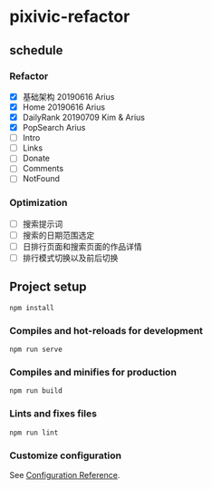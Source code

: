 # pixivic-refactor

## schedule

### Refactor

- [x] 基础架构 20190616 Arius
- [x] Home 20190616 Arius
- [x] DailyRank 20190709 Kim & Arius
- [x] PopSearch Arius
- [ ] Intro
- [ ] Links
- [ ] Donate
- [ ] Comments
- [ ] NotFound

### Optimization

- [ ] 搜索提示词
- [ ] 搜索的日期范围选定
- [ ] 日排行页面和搜索页面的作品详情
- [ ] 排行模式切换以及前后切换

## Project setup
```
npm install
```

### Compiles and hot-reloads for development
```
npm run serve
```

### Compiles and minifies for production
```
npm run build
```

### Lints and fixes files
```
npm run lint
```

### Customize configuration
See [Configuration Reference](https://cli.vuejs.org/config/).
